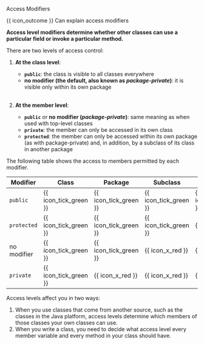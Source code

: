 <span id="title">Access Modifiers</span>

<span id="prereqs"></span>

<span id="outcomes">{{ icon_outcome }} Can explain access modifiers</span>

<div id="body">

**Access level modifiers determine whether other classes can use a particular field or invoke a particular method.**

There are two levels of access control:

1. **At the class level**:
   * **`public`**: the class is visible to all classes everywhere
   * **no modifier (the default, also known as _package-private_)**: it is visible only within its own package<br><br>

2. **At the member level**:
   * **`public`** or **no modifier (_package-private_)**: same meaning as when used with top-level classes
   * **`private`**: the member can only be accessed in its own class
   * **`protected`**: the member can only be accessed within its own package (as with package-private) and, in addition, by a subclass of its class in another package

The following table shows the access to members permitted by each modifier.

<div class="indented">

Modifier |	<tooltip content="whether the class itself has access to the member defined by the access level">Class</tooltip> |	<tooltip content="whether classes in the same package as the class (regardless of their parentage) have access to the member">Package</tooltip> |	<tooltip content="whether subclasses of the class declared outside this package have access to the member">Subclass</tooltip> |	<tooltip content="whether all classes have access to the member">World</tooltip>
--------------|-----------------------|-----------------------|-----------------------|----------------------
`public`	     | {{ icon_tick_green }} |	{{ icon_tick_green }} |	{{ icon_tick_green }} |	{{ icon_tick_green }}
`protected`	  | {{ icon_tick_green }} |	{{ icon_tick_green }} |	{{ icon_tick_green }} |	{{ icon_x_red }}
no modifier	  | {{ icon_tick_green }} |	{{ icon_tick_green }} |	{{ icon_x_red }}      |	{{ icon_x_red }}
`private`	    | {{ icon_tick_green }} |	{{ icon_x_red }}      |	{{ icon_x_red }}      |	{{ icon_x_red }}

</div>

Access levels affect you in two ways:
1. When you use classes that come from another source, such as the classes in the Java platform, access levels determine which members of those classes your own classes can use.
1. When you write a class, you need to decide what access level every member variable and every method in your class should have.

</div>

<div id="extras">
</div>